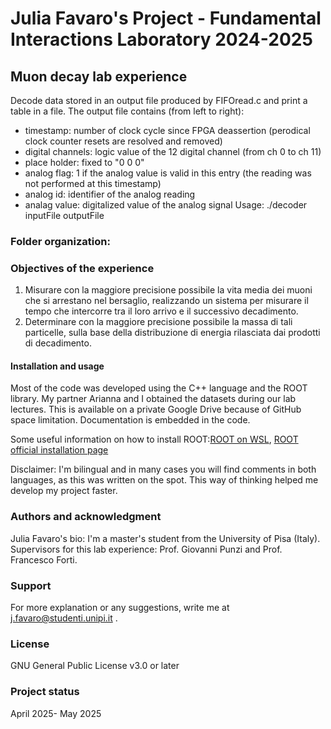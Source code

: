 # Julia Favaro's Project - Fundamental Interactions Laboratory 2024-2025

## Muon decay lab experience
Decode data stored in an output file produced by FIFOread.c and print a table in a file.
The output file contains (from left to right):
- timestamp: number of clock cycle since FPGA deassertion (perodical clock counter resets are resolved and removed)
- digital channels: logic value of the 12 digital channel (from ch 0 to ch 11)
- place holder: fixed to "0 0 0"
- analog flag: 1 if the analog value is valid in this entry (the reading was not performed at this timestamp)
- analog id: identifier of the analog reading
- analag value: digitalized value of the analog signal
Usage: ./decoder inputFile outputFile

### Folder organization:

### Objectives of the experience
1. Misurare con la maggiore precisione possibile la vita media dei muoni che si arrestano nel
bersaglio, realizzando un sistema per misurare il tempo che intercorre tra il loro arrivo e il
successivo decadimento.
2. Determinare con la maggiore precisione possibile la massa di tali particelle, sulla base della
distribuzione di energia rilasciata dai prodotti di decadimento.

#### Installation and usage
Most of the code was developed using the C++ language and the ROOT library. My partner Arianna and I obtained the datasets during our lab lectures. This is available on a private Google Drive because of GitHub space limitation. Documentation is embedded in the code. 

Some useful information on how to install ROOT:[ROOT on WSL](https://root-forum.cern.ch/t/complete-root-installation-instructions-for-wsl-ubuntu-18-04-on-windows-10/35148/3), [ROOT official installation page](https://root.cern/install/)

Disclaimer: I'm bilingual and in many cases you will find comments in both languages, as this was written on the spot. This way of thinking helped me develop my project faster.

### Authors and acknowledgment
Julia Favaro's bio: I'm a master's student from the University of Pisa (Italy). 
Supervisors for this lab experience: Prof. Giovanni Punzi and Prof. Francesco Forti.

### Support
For more explanation or any suggestions, write me at j.favaro@studenti.unipi.it .

### License
GNU General Public License v3.0 or later

### Project status
April 2025- May 2025
